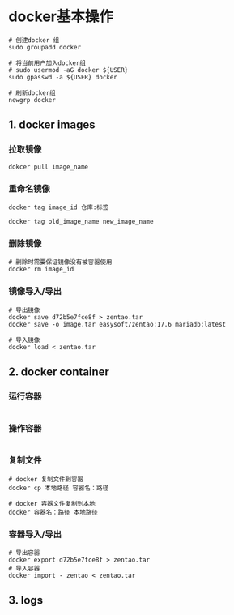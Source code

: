 # docker基本操作

```shell
# 创建docker 组
sudo groupadd docker

# 将当前用户加入docker组
# sudo usermod -aG docker ${USER}
sudo gpasswd -a ${USER} docker

# 刷新docker组
newgrp docker
```

## 1. docker images

### 拉取镜像

```shell
dokcer pull image_name
```

### 重命名镜像

```shell
docker tag image_id 仓库:标签

docker tag old_image_name new_image_name
```

### 删除镜像

```shell
# 删除时需要保证镜像没有被容器使用
docker rm image_id
```

### 镜像导入/导出

```shell
# 导出镜像
docker save d72b5e7fce8f > zentao.tar
docker save -o image.tar easysoft/zentao:17.6 mariadb:latest

# 导入镜像
docker load < zentao.tar
```

## 2. docker container

### 运行容器

```shell

```

### 操作容器

```shell

```

### 复制文件

```shell
# docker 复制文件到容器
docker cp 本地路径 容器名：路径

# docker 容器文件复制到本地
docker 容器名：路径 本地路径
```

### 容器导入/导出

```shell
# 导出容器
docker export d72b5e7fce8f > zentao.tar
# 导入容器
docker import - zentao < zentao.tar
```

## 3. logs

